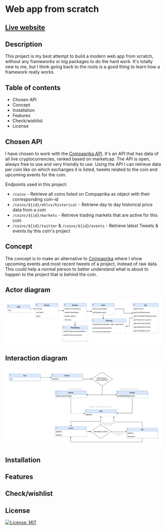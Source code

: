 # Web app from scratch

## [Live website](https://stanbankras.github.io/web-app-from-scratch-2021/)

## Description
This project is my best attempt to build a modern web app from scratch, without any frameworks or big packages to do the hard work. It's totally new to me,
but I think going back to the roots is a good thing to learn how a framework really works.

<!-- Add a nice poster image here at the end of the week, showing off your shiny frontend 📸 -->

## Table of contents
* Chosen API
* Concept
* Installation
* Features
* Check/wishlist
* License

## Chosen API
I have chosen to work with the [Coinpaprika API](https://api.coinpaprika.com/). It's an API that has data of all live cryptocurrencies, ranked based on marketcap. The API is open, always free to use and very friendly to use. Using the API I can retrieve data per coin like on which exchanges it is listed, tweets related to the coin and upcoming events for the coin.

Endpoints used in this project:
* `/coins` - Retrieve all coins listed on Coinpaprika as object with their corresponding coin-id
* `/coins/${id}/ohlcv/historical` - Retrieve day to day historical price data from a coin
* `/coins/${id}/markets` - Retrieve trading markets that are active for this coin
* `/coins/${id}/twitter` & `/coins/${id}/events` - Retrieve latest Tweets & events by this coin's project

## Concept
The concept is to make an alternative to [Coinpaprika](https://coinpaprika.com/) where I show upcoming events and most recent tweets of a project, instead of raw data. This could help a normal person to better understand what is about to happen to the project that is behind the coin.

## Actor diagram
![Actor diagram](https://github.com/StanBankras/web-app-from-scratch-2021/blob/master/public/img/actor-diagram.png?raw=true)

## Interaction diagram
![Interaction diagram](https://github.com/StanBankras/web-app-from-scratch-2021/blob/master/public/img/interaction-diagram.png?raw=true)

## Installation

## Features

## Check/wishlist

## License
[![License: MIT](https://img.shields.io/badge/License-MIT-yellow.svg)](https://opensource.org/licenses/MIT)


<!-- Maybe a table of contents here? 📚 -->

<!-- How about a section that describes how to install this project? 🤓 -->

<!-- ...but how does one use this project? What are its features 🤔 -->

<!-- What external data source is featured in your project and what are its properties 🌠 -->

<!-- Maybe a checklist of done stuff and stuff still on your wishlist? ✅ -->

<!-- How about a license here? 📜 (or is it a licence?) 🤷 -->
